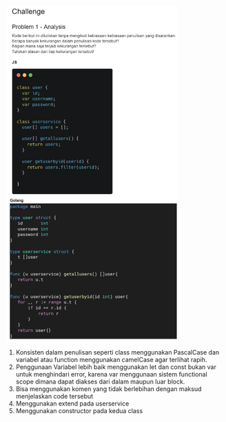 <img src="../Screenshot/Problem1.1.png" width="400">
<img src="../Screenshot/Problem1.2.png" width="400">

1. Konsisten dalam penulisan seperti class menggunakan PascalCase dan variabel atau function menggunakan camelCase agar terlihat rapih.
2. Penggunaan Variabel lebih baik menggunakan let dan const bukan var untuk menghindari error, karena var menggunaan sistem functional scope dimana dapat diakses dari dalam maupun luar block.
3. Bisa menggunakan komen yang tidak berlebihan dengan maksud menjelaskan code tersebut
4. Menggunakan extend pada userservice
5. Menggunakan constructor pada kedua class